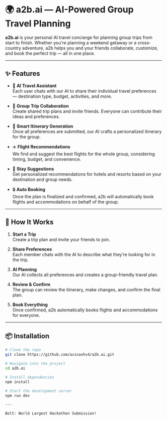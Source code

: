 # 🌍 a2b.ai — AI-Powered Group Travel Planning

**a2b.ai** is your personal AI travel concierge for planning group trips from start to finish. Whether you're planning a weekend getaway or a cross-country adventure, a2b helps you and your friends collaborate, customize, and book the perfect trip — all in one place.

---

## ✨ Features

- 🧠 **AI Travel Assistant**  
  Each user chats with our AI to share their individual travel preferences — destination type, budget, activities, and more.

- 👯 **Group Trip Collaboration**  
  Create shared trip plans and invite friends. Everyone can contribute their ideas and preferences.

- 🧭 **Smart Itinerary Generation**  
  Once all preferences are submitted, our AI crafts a personalized itinerary for the group.

- ✈️ **Flight Recommendations**  
  We find and suggest the best flights for the whole group, considering timing, budget, and convenience.

- 🏨 **Stay Suggestions**  
  Get personalized recommendations for hotels and resorts based on your destination and group needs.

- 🔒 **Auto Booking**  
  Once the plan is finalized and confirmed, a2b will automatically book flights and accommodations on behalf of the group.

---

## 🚀 How It Works

1. **Start a Trip**  
   Create a trip plan and invite your friends to join.

2. **Share Preferences**  
   Each member chats with the AI to describe what they’re looking for in the trip.

3. **AI Planning**  
   Our AI collects all preferences and creates a group-friendly travel plan.

4. **Review & Confirm**  
   The group can review the itinerary, make changes, and confirm the final plan.

5. **Book Everything**  
   Once confirmed, a2b automatically books flights and accommodations for everyone.

---

## 📦 Installation

```bash
# Clone the repo
git clone https://github.com/avinashv4/a2b.ai.git

# Navigate into the project
cd a2b.ai

# Install dependencies
npm install

# Start the development server
npm run dev

---

Bolt: World Largest Hackathon Submission!